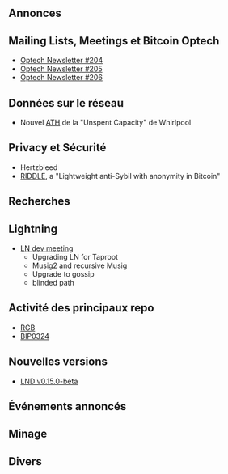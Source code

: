 ## Annonces

## Mailing Lists, Meetings et Bitcoin Optech

* [Optech Newsletter #204](https://bitcoinops.org/en/newsletters/2022/06/15/)
* [Optech Newsletter #205](https://bitcoinops.org/en/newsletters/2022/06/22/)
* [Optech Newsletter #206](https://bitcoinops.org/en/newsletters/2022/06/29/)

## Données sur le réseau

* Nouvel [ATH](https://nitter.net/SamouraiDev/status/1542511600334057473) de la "Unspent Capacity" de Whirlpool

## Privacy et Sécurité

* Hertzbleed
* [RIDDLE](https://reyify.com/blog/riddle), a "Lightweight anti-Sybil with anonymity in Bitcoin"

## Recherches

## Lightning

* [LN dev meeting](https://lists.linuxfoundation.org/pipermail/lightning-dev/2022-June/003600.html)
    * Upgrading LN for Taproot
    * Musig2 and recursive Musig
    * Upgrade to gossip
    * blinded path

## Activité des principaux repo

* [RGB](https://bitcoin.fr/concurrencer-les-gafam-et-les-banques-inventer-une-finance-totalement-decentralisee-lincroyable-potentiel-des-protocoles-rgb/)
* [BIP0324](https://bip324.com/)

## Nouvelles versions

* [LND v0.15.0-beta](https://github.com/lightningnetwork/lnd/releases/tag/v0.15.0-beta)

## Événements annoncés

## Minage

## Divers
